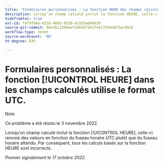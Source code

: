 ```yaml
---
title: 'Formulaires personnalisés : La fonction HOUR des champs calculés utilise UTC'
description: Lorsqu’un champ calculé inclut la fonction HEURE, celle-ci renvoie des valeurs en fonction du fuseau horaire UTC plutôt que du fuseau horaire attendu. Par conséquent, tous les calculs basés sur la fonction HEURE sont incorrects.
hidefromtoc: true
exl-id: f4f9fb6e-6226-4603-9518-4c935a644039
source-git-commit: 66e3bc22d8aef2d6287161f4a13fbbe0f3ac99c8
workflow-type: tm+mt
source-wordcount: '90'
ht-degree: 83%

---
```


# Formulaires personnalisés : La fonction [!UICONTROL HEURE] dans les champs calculés utilise le format UTC.

>[!NOTE]
>
>Ce problème a été résolu le 3 novembre 2022.

Lorsqu’un champ calculé inclut la fonction [!UICONTROL HEURE], celle-ci renvoie des valeurs en fonction du fuseau horaire UTC plutôt que du fuseau horaire attendu. Par conséquent, tous les calculs basés sur la fonction HEURE sont incorrects.

_Premier signalement le 17 octobre 2022._
